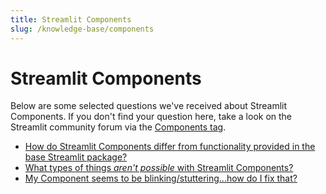```yaml
---
title: Streamlit Components
slug: /knowledge-base/components
---
```


# Streamlit Components

Below are some selected questions we've received about Streamlit Components. If you don't find your question here, take a look on the Streamlit community forum via the [Components tag](https://discuss.streamlit.io/tag/custom-components).

- [How do Streamlit Components differ from functionality provided in the base Streamlit package?](/knowledge-base/components/how-streamlit-components-differ-base-package)
- [What types of things _*aren't possible*_ with Streamlit Components?](/knowledge-base/components/not-possibe-streamlit-components)
- [My Component seems to be blinking/stuttering...how do I fix that?](/knowledge-base/components/component-blinking-stuttering-fix)
